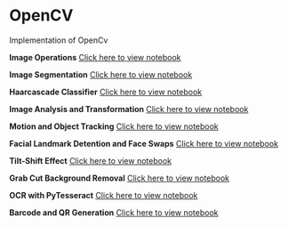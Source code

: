 # OpenCV
Implementation of OpenCv


**Image Operations** [Click here to view notebook](http://nbviewer.org/github/enosjeba/OpenCV/blob/main/Image_Operations.ipynb "Image Operations")

**Image Segmentation** [Click here to view notebook](http://nbviewer.org/github/enosjeba/OpenCV/blob/main/Image_Segmentation.ipynb "Image Segmentation")

**Haarcascade Classifier** [Click here to view notebook](http://nbviewer.org/github/enosjeba/OpenCV/blob/main/Haar_Cascade_Classifiers.ipynb "Haar Cascade Classifier")

**Image Analysis and Transformation** [Click here to view notebook](http://nbviewer.org/github/enosjeba/OpenCV/blob/main/Image_analysis_and_transformation.ipynb "Image Analysis and Transformation")


**Motion and Object Tracking** [Click here to view notebook](http://nbviewer.org/github/enosjeba/OpenCV/blob/main/Motion_and_Object_Tracking.ipynb "Motion and Object Tracking")

**Facial Landmark Detention and Face Swaps** [Click here to view notebook](http://nbviewer.org/github/enosjeba/OpenCV/blob/main/Facial_Landmark_Detention_and_Face_Swaps_with_Dlib.ipynb "Facial_Landmark_Detention_and_Face_Swaps_with_Dlib")

**Tilt-Shift Effect** [Click here to view notebook](http://nbviewer.org/github/enosjeba/OpenCV/blob/main/Tilt_Shift_Effect.ipynb "Tilt-Shift")

**Grab Cut Background Removal** [Click here to view notebook](http://nbviewer.org/github/enosjeba/OpenCV/blob/main/GrabCut_Algorithm.ipynb "Grab Cut Background Removal")

**OCR with PyTesseract** [Click here to view notebook](http://nbviewer.org/github/enosjeba/OpenCV/blob/main/OCR_with_PyTesseract.ipynb "OCR with PyTesseract")

**Barcode and QR Generation** [Click here to view notebook](http://nbviewer.org/github/enosjeba/OpenCV/blob/main/Barcode_Generation_and_Reading.ipynb "Barcode and QR Generation")
